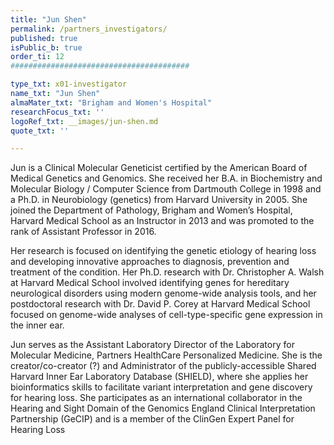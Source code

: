 ```yaml
---
title: "Jun Shen"
permalink: /partners_investigators/
published: true
isPublic_b: true
order_ti: 12
########################################

type_txt: x01-investigator
name_txt: "Jun Shen"
almaMater_txt: "Brigham and Women's Hospital"
researchFocus_txt: ''
logoRef_txt: __images/jun-shen.md
quote_txt: ''

---
```


Jun is a Clinical Molecular Geneticist certified by the American Board of Medical Genetics and Genomics. She received her B.A. in Biochemistry and Molecular Biology / Computer Science from Dartmouth College in 1998 and a Ph.D. in Neurobiology (genetics) from Harvard University in 2005. She joined the Department of Pathology, Brigham and Women’s Hospital, Harvard Medical School as an Instructor in 2013 and was promoted to the rank of Assistant Professor in 2016.

Her research is focused on identifying the genetic etiology of hearing loss and developing innovative approaches to diagnosis, prevention and treatment of the condition. Her Ph.D. research with Dr. Christopher A. Walsh at Harvard Medical School involved identifying genes for hereditary neurological disorders using modern genome-wide analysis tools, and her postdoctoral research with Dr. David P. Corey at Harvard Medical School focused on genome-wide analyses of cell-type-specific gene expression in the inner ear.

Jun serves as the Assistant Laboratory Director of the Laboratory for Molecular Medicine, Partners HealthCare Personalized Medicine. She is the creator/co-creator (?) and Administrator of the publicly-accessible Shared Harvard Inner Ear Laboratory Database (SHIELD), where she applies her bioinformatics skills to facilitate variant interpretation and gene discovery for hearing loss. She participates as an international collaborator in the Hearing and Sight Domain of the Genomics England Clinical Interpretation Partnership (GeCIP) and is a member of the ClinGen Expert Panel for Hearing Loss